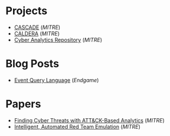 # Projects

- [CASCADE](/cascade) (*MITRE*)
- [CALDERA](https://github.com/mitre/caldera/tree/master/docs) (*MITRE*)
- [Cyber Analytics Repository](https://car.mitre.org) (*MITRE*)

# Blog Posts

- [Event Query Language](https://www.endgame.com/blog/technical-blog/introducing-event-query-language) (*Endgame*)

# Papers
- [Finding Cyber Threats with ATT&CK-Based Analytics](https://www.mitre.org/publications/technical-papers/finding-cyber-threats-with-attck-based-analytics) (*MITRE*)
- [Intelligent, Automated Red Team Emulation](https://dl.acm.org/citation.cfm?id=2991111) (*MITRE*)
